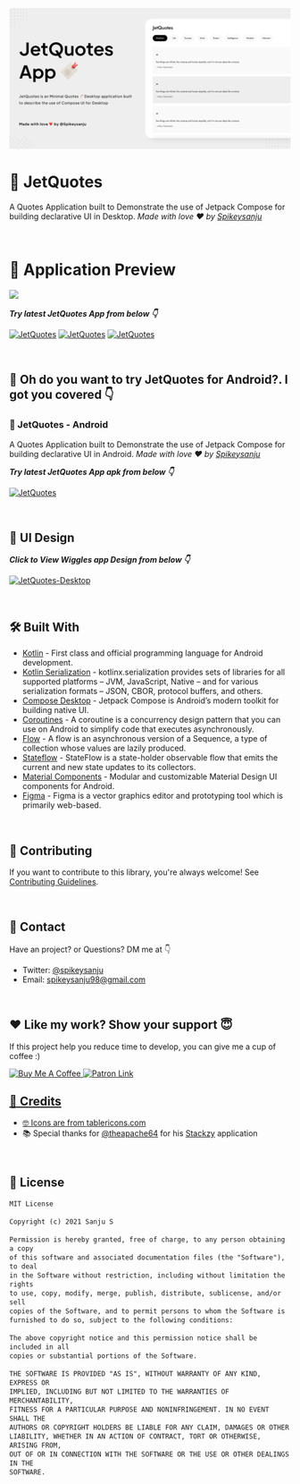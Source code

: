 ![GitHub Cards Preview](https://github.com/Spikeysanju/JetQuotes-Desktop/blob/master/art/JETQUOTES%20CARD.png)

# 🔖 JetQuotes

A Quotes Application built to Demonstrate the use of Jetpack Compose for building declarative UI in Desktop. *Made with
love ❤️ by [Spikeysanju](https://github.com/Spikeysanju)*

<br />

# 📸 Application Preview

![](https://github.com/Spikeysanju/JetQuotes-Desktop/blob/master/art/JetQuotes-Demo.gif)

***Try latest JetQuotes App from below 👇***

[![JetQuotes](https://img.shields.io/badge/JetQuotes-MacOS✅-black.svg?style=for-the-badge&logo=apple)](https://github.com/Spikeysanju/JetQuotes-Desktop/releases/download/v1.0.0/JetQuotes-1.0.0.dmg)
[![JetQuotes](https://img.shields.io/badge/JetQuotes-Windows[WIP]-blue.svg?style=for-the-badge&logo=windows)](https://github.com/Spikeysanju/JetQuotes/releases/download/v1.3.1/jetquotes.apk)
[![JetQuotes](https://img.shields.io/badge/JetQuotes-Deb[WIP]-yellow.svg?style=for-the-badge&logo=linux)](https://github.com/Spikeysanju/JetQuotes/releases/download/v1.3.1/jetquotes.apk)

<br />

## 📱 Oh do you want to try JetQuotes for Android?. I got you covered 👇

### 🔖 JetQuotes - Android

A Quotes Application built to Demonstrate the use of Jetpack Compose for building declarative UI in Android. *Made with
love ❤️ by [Spikeysanju](https://github.com/Spikeysanju)*

***Try latest JetQuotes App apk from below 👇***

[![JetQuotes](https://img.shields.io/badge/JetQuotes-APK-black.svg?style=for-the-badge&logo=android)](https://github.com/Spikeysanju/JetQuotes/releases/download/v1.3.1/jetquotes.apk)

<br />

## 🎨 UI Design

***Click to View Wiggles app Design from below 👇***

[![JetQuotes-Desktop](https://img.shields.io/badge/JetQuotes-FIGMA-black.svg?style=for-the-badge&logo=figma)](https://www.figma.com/file/zJCzEXyjvdvxxq5Ad91FY7/?node-id=1%3A3)

<br />

## 🛠 Built With

- [Kotlin](https://kotlinlang.org/) - First class and official programming language for Android
  development.
- [Kotlin Serialization](https://kotlinlang.org/docs/serialization.html) - kotlinx.serialization provides sets of libraries for all supported platforms – JVM, JavaScript, Native – and for various serialization formats – JSON, CBOR, protocol buffers, and others.
- [Compose Desktop](https://github.com/jetbrains/compose-jb) - Jetpack Compose is Android’s
  modern toolkit for building native UI.
- [Coroutines](https://kotlinlang.org/docs/reference/coroutines-overview.html) - A coroutine is a
  concurrency design pattern that you can use on Android to simplify code that executes
  asynchronously.
- [Flow](https://kotlinlang.org/docs/reference/coroutines/flow.html) - A flow is an asynchronous
  version of a Sequence, a type of collection whose values are lazily produced.
- [Stateflow](https://developer.android.com/kotlin/flow/stateflow-and-sharedflow) - StateFlow is a
    state-holder observable flow that emits the current and new state updates to its collectors.
- [Material Components](https://github.com/material-components/material-components-android) - Modular and customizable Material Design UI components for Android.
- [Figma](https://figma.com/) - Figma is a vector graphics editor and prototyping tool which is
  primarily web-based.

<br />

## 🤝 Contributing

If you want to contribute to this library, you're always welcome!
See [Contributing Guidelines](https://github.com/Spikeysanju/JetQuotes-Desktop/blob/master/CONTRIBUTING.md).

<br />

## 📩 Contact

Have an project? or Questions?
DM me at 👇
* Twitter: <a href="https://twitter.com/sanjay_spikey" target="_blank">@spikeysanju</a>
* Email: spikeysanju98@gmail.com

<br />

## ❤️ Like my work? Show your support 😇

If this project help you reduce time to develop, you can give me a cup of coffee :)

<a href="https://www.buymeacoffee.com/Li0hsl4" target="_blank">
    <img src="https://cdn.buymeacoffee.com/buttons/v2/default-yellow.png" alt="Buy Me A Coffee" width="160">
</a>

<a href="https://www.patreon.com/spikeysanju" target="_blank">
  <img alt="Patron Link" src="https://c5.patreon.com/external/logo/become_a_patron_button@2x.png" width="160"/>
<br>

## 🤗 Credits

- 🤓 Icons are from [tablericons.com](https://tablericons.com)
- 📚 Special thanks for [@theapache64](https://github.com/theapache64) for his [Stackzy](https://github.com/theapache64/stackzy) application

<br />

## 🔖 License

```
MIT License

Copyright (c) 2021 Sanju S

Permission is hereby granted, free of charge, to any person obtaining a copy
of this software and associated documentation files (the "Software"), to deal
in the Software without restriction, including without limitation the rights
to use, copy, modify, merge, publish, distribute, sublicense, and/or sell
copies of the Software, and to permit persons to whom the Software is
furnished to do so, subject to the following conditions:

The above copyright notice and this permission notice shall be included in all
copies or substantial portions of the Software.

THE SOFTWARE IS PROVIDED "AS IS", WITHOUT WARRANTY OF ANY KIND, EXPRESS OR
IMPLIED, INCLUDING BUT NOT LIMITED TO THE WARRANTIES OF MERCHANTABILITY,
FITNESS FOR A PARTICULAR PURPOSE AND NONINFRINGEMENT. IN NO EVENT SHALL THE
AUTHORS OR COPYRIGHT HOLDERS BE LIABLE FOR ANY CLAIM, DAMAGES OR OTHER
LIABILITY, WHETHER IN AN ACTION OF CONTRACT, TORT OR OTHERWISE, ARISING FROM,
OUT OF OR IN CONNECTION WITH THE SOFTWARE OR THE USE OR OTHER DEALINGS IN THE
SOFTWARE.
```
